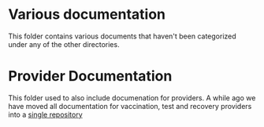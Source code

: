 # Various documentation

This folder contains various documents that haven't been categorized under any of the other directories. 

# Provider Documentation

This folder used to also include documenation for providers. A while ago  we have moved all documentation for vaccination, test and recovery providers into a [single repository](https://github.com/minvws/nl-covid19-coronacheck-provider-docs)
